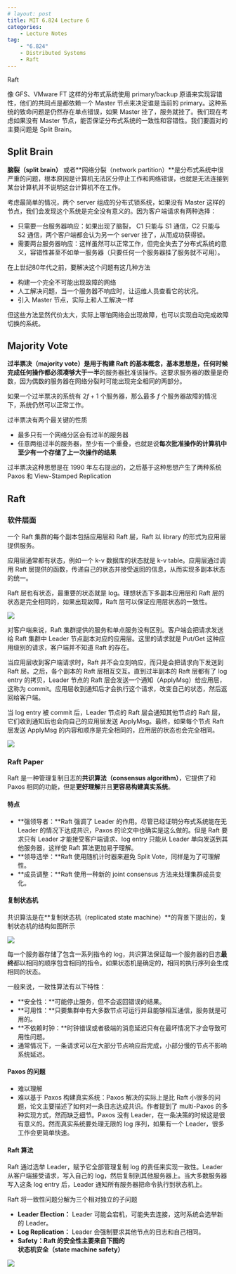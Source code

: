 ```yaml
---
# layout: post
title: MIT 6.824 Lecture 6
categories: 
    - Lecture Notes
tag:
    - "6.824"
    - Distributed Systems
    - Raft
---
```


Raft

像 GFS、VMware FT 这样的分布式系统使用 primary/backup 原语来实现容错性，他们的共同点是都依赖一个 Master 节点来决定谁是当前的 primary。这种系统的致命问题是仍然存在单点错误，如果 Master 挂了，服务就挂了。我们现在考虑如果没有 Master 节点，能否保证分布式系统的一致性和容错性。我们要面对的主要问题是 Split Brain。

## Split Brain

**脑裂（split brain）** 或者**网络分裂（network partition）**是分布式系统中很严重的问题，根本原因是计算机无法区分停止工作和网络错误，也就是无法连接到某台计算机并不说明这台计算机不在工作。

考虑最简单的情况，两个 server 组成的分布式锁系统，如果没有 Master 这样的节点，我们会发现这个系统是完全没有意义的。因为客户端请求有两种选择：
- 只需要一台服务器响应：如果出现了脑裂， C1 只能与 S1 通信，C2 只能与 S2 通信，两个客户端都会认为另一个 server 挂了，从而成功获得锁。
- 需要两台服务器响应：这样虽然可以正常工作，但完全失去了分布式系统的意义，容错性甚至不如单一服务器（只要任何一个服务器挂了服务就不可用）。

在上世纪80年代之前，要解决这个问题有这几种方法
- 构建一个完全不可能出现故障的网络
- 人工解决问题，当一个服务器不响应时，让运维人员查看它的状况。
- 引入 Master 节点，实际上和人工解决一样

但这些方法显然代价太大，实际上哪怕网络会出现故障，也可以实现自动完成故障切换的系统。

## Majority Vote

**过半票决（majority vote）**是用于构建 Raft 的基本概念，基本思想是，任何时候完成任何操作都必须凑够**大于一半**的服务器批准该操作。这要求服务器的数量是奇数，因为偶数的服务器在网络分裂时可能出现完全相同的两部分。

如果一个过半票决的系统有 $2f+1$ 个服务器，那么最多 $f$ 个服务器故障的情况下，系统仍然可以正常工作。 

过半票决有两个最关键的性质
- 最多只有一个网络分区会有过半的服务器
- 任意两组过半的服务器，至少有一个重叠，也就是说**每次批准操作的计算机中至少有一个存储了上一次操作的结果**

过半票决这种思想是在 1990 年左右提出的，之后基于这种思想产生了两种系统 Paxos 和 View-Stamped Replication

## Raft

### 软件层面

一个 Raft 集群的每个副本包括应用层和 Raft 层，Raft 以 library 的形式为应用层提供服务。

应用层通常都有状态，例如一个 k-v 数据库的状态就是 k-v table。应用层通过调用 Raft 层提供的函数，传递自己的状态并接受返回的信息，从而实现多副本状态的统一。

Raft 层也有状态，最重要的状态就是 log。理想状态下多副本应用层和 Raft 层的状态是完全相同的，如果出现故障，Raft 层可以保证应用层状态的一致性。

![](/assets/images/raft1.png)

对客户端来说，Raft 集群提供的服务和单点服务没有区别。客户端会把请求发送给 Raft 集群中 Leader 节点副本对应的应用层。这里的请求就是 Put/Get 这种应用级别的请求，客户端并不知道 Raft 的存在。

当应用层收到客户端请求时，Raft 并不会立刻响应，而只是会把请求向下发送到 Raft 层。之后，各个副本的 Raft 层相互交互。直到过半副本的 Raft 层都有了 log entry 的拷贝，Leader 节点的 Raft 层会发送一个通知（ApplyMsg）给应用层，这称为 commit。应用层收到通知后才会执行这个请求，改变自己的状态，然后返回给客户端。

当 log entry 被 commit 后，Leader 节点的 Raft 层会通知其他节点的 Raft 层，它们收到通知后也会向自己的应用层发送 ApplyMsg。最终，如果每个节点 Raft 层发送 ApplyMsg 的内容和顺序是完全相同的，应用层的状态也会完全相同。

![](/assets/images/raft2.png)

### Raft Paper

Raft 是一种管理复制日志的**共识算法（consensus algorithm）**，它提供了和 Paxos 相同的功能，但是**更好理解**并且**更容易构建真实系统**。

#### 特点
- **强领导者：**Raft 强调了 Leader 的作用。尽管已经证明分布式系统能在无 Leader 的情况下达成共识，Paxos 的论文中也确实是这么做的。但是 Raft 要求只有 Leader 才能接受客户端请求、log entry 只能从 Leader 单向发送到其他服务器，这样使 Raft 算法更加易于理解。
- **领导选举：**Raft 使用随机计时器来避免 Split Vote，同样是为了可理解性。
- **成员调整：**Raft 使用一种新的 joint consensus 方法来处理集群成员变化。

#### 复制状态机

共识算法是在**复制状态机（replicated state machine）**的背景下提出的，复制状态机的结构如图所示

![](/assets/images/raft3.png)

每一个服务器存储了包含一系列指令的 log，共识算法保证每一个服务器的日志**最终**都以相同的顺序包含相同的指令。如果状态机是确定的，相同的执行序列会生成相同的状态。

一般来说，一致性算法有以下特性：
- **安全性：**可能停止服务，但不会返回错误的结果。
- **可用性：**只要集群中有大多数节点可运行并且能够相互通信，服务就是可用的。
- **不依赖时钟：**时钟错误或者极端的消息延迟只有在最坏情况下才会导致可用性问题。
- 通常情况下，一条请求可以在大部分节点响应后完成，小部分慢的节点不影响系统延迟。

#### Paxos 的问题

- 难以理解
- 难以基于 Paxos 构建真实系统：Paxos 解决的实际上是比 Raft 小很多的问题，论文主要描述了如何对一条日志达成共识。作者提到了 multi-Paxos 的多种实现方式，然而缺乏细节。Paxos 没有 Leader，在一条决策的时候这是很有意义的。然而真实系统要处理无限的 log 序列，如果有一个 Leader，很多工作会更简单快速。

#### Raft 算法

Raft 通过选举 Leader，赋予它全部管理复制 log 的责任来实现一致性。Leader 从客户端接受请求，写入自己的 log，然后复制到其他服务器上。当大多数服务器写入这条 log entry 后，Leader 通知所有服务器把命令执行到状态机上。

Raft 将一致性问题分解为三个相对独立的子问题
- **Leader Election：** Leader 可能会宕机，可能失去连接，这时系统会选举新的 Leader。
- **Log Replication：** Leader 会强制要求其他节点的日志和自己相同。
- **Safety：**Raft 的安全性主要来自下图的**状态机安全（state machine safety）**

![](/assets/images/raft4.png)